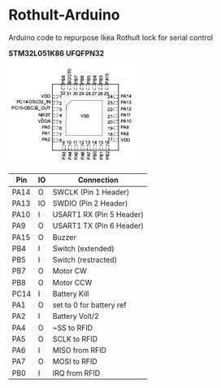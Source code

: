 # Rothult-Arduino
Arduino code to repurpose Ikea Rothult lock for serial control

**STM32L051K86 UFQFPN32**

![Pinout](/Images/Pinout.JPG)

Pin | IO | Connection
-|-|-
PA14  | O   | SWCLK (Pin 1 Header)
PA13  | IO  | SWDIO (Pin 2 Header)
PA10  | I   | USART1 RX (Pin 5 Header)
PA9   | O   | USART1 TX (Pin 6 Header)
PA15  | O   | Buzzer
PB4   | I   | Switch (extended)
PB5   | I   | Switch (restracted)
PB7   | O   | Motor CW
PB8   | O   | Motor CCW
PC14  | I   | Battery Kill
PA1   | O   | set to 0 for battery ref
PA2   | I   | Battery Volt/2
PA4   | O   | ~SS to RFID
PA5   | O   | SCLK to RFID
PA6   | I   | MISO from RFID
PA7   | O   | MOSI to RFID
PB0   | I   | IRQ from RFID
